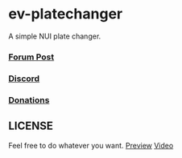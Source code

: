 # ev-platechanger
A simple NUI plate changer.

### [Forum Post](https://forum.cfx.re/t/release-ev-platechanger/4749084)
### [Discord](https://discord.com/invite/u4zk4tVTkG)
### [Donations](https://www.buymeacoffee.com/bombayV)

## LICENSE
Feel free to do whatever you want.
[Preview](https://c.fileglass.com/59bd7.png)
[Video](https://youtu.be/yaS4xfmHQ1Y)
